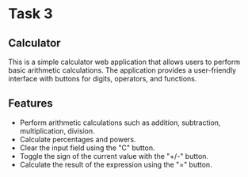 # Task 3
## Calculator

This is a simple calculator web application that allows users to perform basic arithmetic calculations. The application provides a user-friendly interface with buttons for digits, operators, and functions.

## Features
* Perform arithmetic calculations such as addition, subtraction, multiplication, division.
* Calculate percentages and powers.
* Clear the input field using the "C" button.
* Toggle the sign of the current value with the "+/-" button.
* Calculate the result of the expression using the "=" button.
